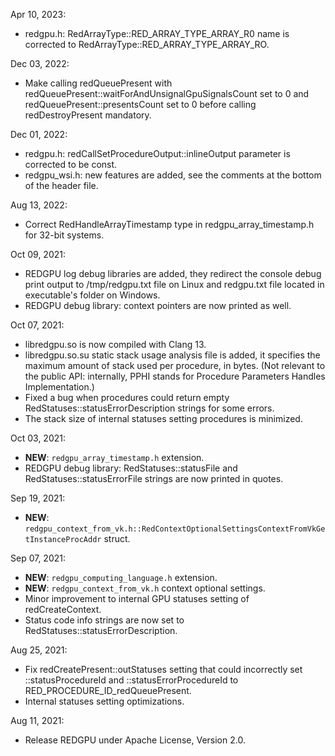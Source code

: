 Apr 10, 2023:

  * redgpu.h: RedArrayType::RED_ARRAY_TYPE_ARRAY_R0 name is corrected to RedArrayType::RED_ARRAY_TYPE_ARRAY_RO.

Dec 03, 2022:

  * Make calling redQueuePresent with redQueuePresent::waitForAndUnsignalGpuSignalsCount set to 0 and redQueuePresent::presentsCount set to 0 before calling redDestroyPresent mandatory.

Dec 01, 2022:

  * redgpu.h: redCallSetProcedureOutput::inlineOutput parameter is corrected to be const.
  * redgpu_wsi.h: new features are added, see the comments at the bottom of the header file.

Aug 13, 2022:

  * Correct RedHandleArrayTimestamp type in redgpu_array_timestamp.h for 32-bit systems.

Oct 09, 2021:

  * REDGPU log debug libraries are added, they redirect the console debug print output to /tmp/redgpu.txt file on Linux and redgpu.txt file located in executable's folder on Windows.
  * REDGPU debug library: context pointers are now printed as well.

Oct 07, 2021:

  * libredgpu.so is now compiled with Clang 13.
  * libredgpu.so.su static stack usage analysis file is added, it specifies the maximum amount of stack used per procedure, in bytes. (Not relevant to the public API: internally, PPHI stands for Procedure Parameters Handles Implementation.)
  * Fixed a bug when procedures could return empty RedStatuses::statusErrorDescription strings for some errors.
  * The stack size of internal statuses setting procedures is minimized.

Oct 03, 2021:

  * **NEW**: `redgpu_array_timestamp.h` extension.
  * REDGPU debug library: RedStatuses::statusFile and RedStatuses::statusErrorFile strings are now printed in quotes.

Sep 19, 2021:

  * **NEW**: `redgpu_context_from_vk.h::RedContextOptionalSettingsContextFromVkGetInstanceProcAddr` struct.

Sep 07, 2021:

  * **NEW**: `redgpu_computing_language.h` extension.
  * **NEW**: `redgpu_context_from_vk.h` context optional settings.
  * Minor improvement to internal GPU statuses setting of redCreateContext.
  * Status code info strings are now set to RedStatuses::statusErrorDescription.

Aug 25, 2021:

  * Fix redCreatePresent::outStatuses setting that could incorrectly set ::statusProcedureId and ::statusErrorProcedureId to RED_PROCEDURE_ID_redQueuePresent.
  * Internal statuses setting optimizations.

Aug 11, 2021:

  * Release REDGPU under Apache License, Version 2.0.

